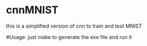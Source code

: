 # cnnMNIST
this is a simplified version of cnn to train and test MNIST

#Usage:
just make to generate the exe file and run it

